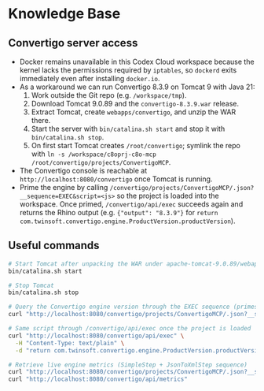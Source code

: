 # Knowledge Base

## Convertigo server access
- Docker remains unavailable in this Codex Cloud workspace because the kernel lacks the permissions required by `iptables`, so `dockerd` exits immediately even after installing `docker.io`.
- As a workaround we can run Convertigo 8.3.9 on Tomcat 9 with Java 21:
  1. Work outside the Git repo (e.g. `/workspace/tmp`).
  2. Download Tomcat 9.0.89 and the `convertigo-8.3.9.war` release.
  3. Extract Tomcat, create `webapps/convertigo`, and unzip the WAR there.
  4. Start the server with `bin/catalina.sh start` and stop it with `bin/catalina.sh stop`.
  5. On first start Tomcat creates `/root/convertigo`; symlink the repo with `ln -s /workspace/c8oprj-c8o-mcp /root/convertigo/projects/ConvertigoMCP`.
- The Convertigo console is reachable at `http://localhost:8080/convertigo` once Tomcat is running.
- Prime the engine by calling `/convertigo/projects/ConvertigoMCP/.json?__sequence=EXEC&script=<js>` so the project is loaded into the workspace. Once primed, `/convertigo/api/exec` succeeds again and returns the Rhino output (e.g. `{"output": "8.3.9"}` for `return com.twinsoft.convertigo.engine.ProductVersion.productVersion`).

## Useful commands
```sh
# Start Tomcat after unpacking the WAR under apache-tomcat-9.0.89/webapps/convertigo
bin/catalina.sh start

# Stop Tomcat
bin/catalina.sh stop

# Query the Convertigo engine version through the EXEC sequence (primes the project)
curl "http://localhost:8080/convertigo/projects/ConvertigoMCP/.json?__sequence=EXEC&script=return%20com.twinsoft.convertigo.engine.ProductVersion.productVersion"

# Same script through /convertigo/api/exec once the project is loaded
curl "http://localhost:8080/convertigo/api/exec" \
  -H "Content-Type: text/plain" \
  -d "return com.twinsoft.convertigo.engine.ProductVersion.productVersion"

# Retrieve live engine metrics (SimpleStep + JsonToXmlStep sequence)
curl "http://localhost:8080/convertigo/projects/ConvertigoMCP/.json?__sequence=EngineMetrics"
curl "http://localhost:8080/convertigo/api/metrics"
```
